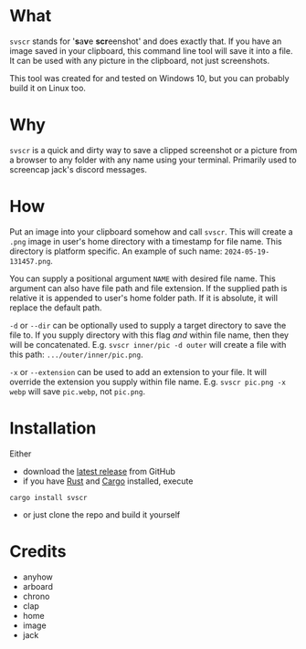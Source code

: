 # What

`svscr` stands for '**s**a**v**e **scr**eenshot' and does exactly that.
If you have an image saved in your clipboard, this command line tool will
save it into a file. It can be used with any picture in the clipboard,
not just screenshots.

This tool was created for and tested on Windows 10, but you can probably build
it on Linux too.

# Why

`svscr` is a quick and dirty way to save a clipped screenshot or a picture from
a browser to any folder with any name using your terminal. Primarily used to
screencap jack's discord messages.

# How

Put an image into your clipboard somehow and call `svscr`. This will create a
`.png` image in user's home directory with a timestamp for file name. This 
directory is platform specific.
An example of such name: `2024-05-19-131457.png`.

You can supply a positional argument `NAME` with desired file name. This
argument can also have file path and file extension. If the supplied path is 
relative it is appended to user's home folder path. If it is absolute, it
will replace the default path.

`-d` or `--dir` can be optionally used to supply a target directory to save the
file to. If you supply directory with this flag *and* within file name, then
they will be concatenated. E.g. `svscr inner/pic -d outer` will create a file
with this path: `.../outer/inner/pic.png`.

`-x` or `--extension` can be used to add an extension to your file. It will 
override the extension you supply within file name. E.g. `svscr pic.png -x webp`
will save `pic.webp`, not `pic.png`.

# Installation

Either
- download the [latest release](https://github.com/ArmoredPony/svscr/releases)
from GitHub
- if you have [Rust](https://www.rust-lang.org/) and
[Cargo](https://doc.rust-lang.org/cargo) installed, execute
```
cargo install svscr
```
- or just clone the repo and build it yourself

# Credits
- anyhow
- arboard
- chrono
- clap
- home
- image
- jack
